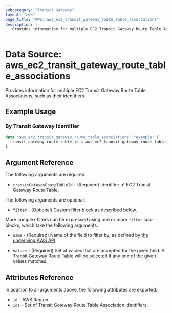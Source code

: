 ```yaml
---
subcategory: "Transit Gateway"
layout: "aws"
page_title: "AWS: aws_ec2_transit_gateway_route_table_associations"
description: |-
   Provides information for multiple EC2 Transit Gateway Route Table Associations
---
```


# Data Source: aws_ec2_transit_gateway_route_table_associations

Provides information for multiple EC2 Transit Gateway Route Table Associations, such as their identifiers.

## Example Usage

### By Transit Gateway Identifier

```terraform
data "aws_ec2_transit_gateway_route_table_associations" "example" {
  transit_gateway_route_table_id = aws_ec2_transit_gateway_route_table.example.id
}
```

## Argument Reference

The following arguments are required:

* `transitGatewayRouteTableId` - (Required) Identifier of EC2 Transit Gateway Route Table.

The following arguments are optional:

* `filter` - (Optional) Custom filter block as described below.

More complex filters can be expressed using one or more `filter` sub-blocks,
which take the following arguments:

* `name` - (Required) Name of the field to filter by, as defined by
  [the underlying AWS API](https://docs.aws.amazon.com/AWSEC2/latest/APIReference/API_GetTransitGatewayRouteTableAssociations.html).

* `values` - (Required) Set of values that are accepted for the given field.
  A Transit Gateway Route Table will be selected if any one of the given values matches.

## Attributes Reference

In addition to all arguments above, the following attributes are exported:

* `id` - AWS Region.
* `ids` - Set of Transit Gateway Route Table Association identifiers.

<!-- cache-key: cdktf-0.17.0-pre.15 input-f5431c712bc460939eff4f13ee315f6c314d3bbb3a79a668ec2278449b7548b6 -->